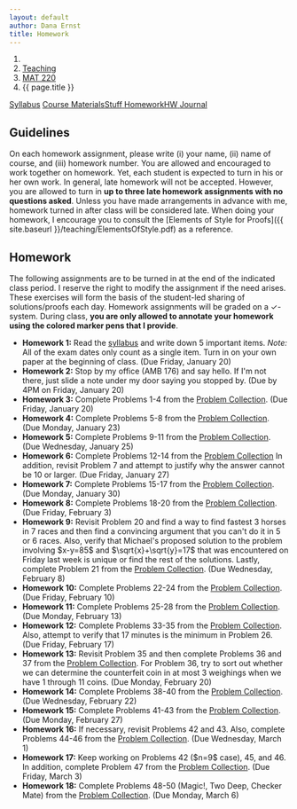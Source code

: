 ```yaml
---
layout: default
author: Dana Ernst
title: Homework
---
```


<ol class="breadcrumb">
  <li><a href="/"><i class="fa fa-home"></i></a></li>
  <li><a href="/teaching/">Teaching</a></li>
  <li><a href="/teaching/mat220s17">MAT 220</a></li>
  <li class="active">{{ page.title }}</li>
</ol>

<div class="row">
<div class="col-xs-12">
<div class="btn-group btn-group-justified">
<a class="btn btn-default btn-success" href="{{site.baseurl}}/teaching/mat220s17/syllabus/">Syllabus</a>
<a class="btn btn-default btn-primary" href="{{site.baseurl}}/teaching/mat220s17/materials/">
<span class="hidden-xs">Course Materials</span><span class="visible-xs">Stuff</span>
</a>
<a class="btn btn-default btn-warning" href="{{site.baseurl}}/teaching/mat220s17/homework/">
<span class="hidden-xs">Homework</span><span class="visible-xs">HW</span>
</a>
<a class="btn btn-default btn-info" href="{{site.baseurl}}/teaching/mat220s17/journal/">Journal</a>
</div>
</div>
</div>

## Guidelines ##
On each homework assignment, please write (i) your name, (ii) name of course, and (iii) homework number. You are allowed and encouraged to work together on homework. Yet, each student is expected to turn in his or her own work. In general, late homework will not be accepted. However, you are allowed to turn in **up to three late homework assignments with no questions asked**. Unless you have made arrangements in advance with me, homework turned in after class will be considered late. When doing your homework, I encourage you to consult the [Elements of Style for Proofs]({{ site.baseurl }}/teaching/ElementsOfStyle.pdf) as a reference.

## Homework ##
The following assignments are to be turned in at the end of the indicated class period.  I reserve the right to modify the assignment if the need arises.  These exercises will form the basis of the student-led sharing of solutions/proofs each day.  Homework assignments will be graded on a $\checkmark$-system.  During class, **you are only allowed to annotate your homework using the colored marker pens that I provide**.

<ul class="fa-ul">
  <li><i class="fa-li fa fa-pencil-square-o"></i><b>Homework 1:</b> Read the <a href="{{site.baseurl}}/teaching/mat220s17/syllabus/">syllabus</a> and write down 5 important items.  <i>Note:</i>  All of the exam dates only count as a single item.  Turn in on your own paper at the beginning of class. (Due Friday, January 20)</li>
  <li><i class="fa-li fa fa-pencil-square-o"></i><b>Homework 2:</b> Stop by my office (AMB 176) and say hello. If I'm not there, just slide a note under my door saying you stopped by. (Due by 4PM on Friday, January 20)</li>
  <li><i class="fa-li fa fa-pencil-square-o"></i><b>Homework 3:</b> Complete Problems 1-4 from the <a href="https://dcernst.github.io/teaching/mat220s17/220ProblemCollection.pdf">Problem Collection</a>. (Due Friday, January 20)</li>
  <li><i class="fa-li fa fa-pencil-square-o"></i><b>Homework 4:</b> Complete Problems 5-8 from the <a href="https://dcernst.github.io/teaching/mat220s17/220ProblemCollection.pdf">Problem Collection</a>. (Due Monday, January 23)</li>
  <li><i class="fa-li fa fa-pencil-square-o"></i><b>Homework 5:</b> Complete Problems 9-11 from the <a href="https://dcernst.github.io/teaching/mat220s17/220ProblemCollection.pdf">Problem Collection</a>. (Due Wednesday, January 25)</li>
  <li><i class="fa-li fa fa-pencil-square-o"></i><b>Homework 6:</b> Complete Problems 12-14 from the <a href="https://dcernst.github.io/teaching/mat220s17/220ProblemCollection.pdf">Problem Collection</a> In addition, revisit Problem 7 and attempt to justify why the answer cannot be 10 or larger. (Due Friday, January 27)</li>
  <li><i class="fa-li fa fa-pencil-square-o"></i><b>Homework 7:</b> Complete Problems 15-17 from the <a href="https://dcernst.github.io/teaching/mat220s17/220ProblemCollection.pdf">Problem Collection</a>. (Due Monday, January 30)</li>
  <li><i class="fa-li fa fa-pencil-square-o"></i><b>Homework 8:</b> Complete Problems 18-20 from the <a href="https://dcernst.github.io/teaching/mat220s17/220ProblemCollection.pdf">Problem Collection</a>. (Due Friday, February 3)</li>
  <li><i class="fa-li fa fa-pencil-square-o"></i><b>Homework 9:</b> Revisit Problem 20 and find a way to find fastest 3 horses in 7 races and then find a convincing argument that you can't do it in 5 or 6 races.  Also, verify that Michael's proposed solution to the problem involving $x-y=85$ and $\sqrt{x}+\sqrt{y}=17$ that was encountered on Friday last week is unique or find the rest of the solutions.  Lastly, complete Problem 21 from the <a href="https://dcernst.github.io/teaching/mat220s17/220ProblemCollection.pdf">Problem Collection</a>. (Due Wednesday, February 8)</li>
  <li><i class="fa-li fa fa-pencil-square-o"></i><b>Homework 10:</b> Complete Problems 22-24 from the <a href="https://dcernst.github.io/teaching/mat220s17/220ProblemCollection.pdf">Problem Collection</a>. (Due Friday, February 10)</li>
  <li><i class="fa-li fa fa-pencil-square-o"></i><b>Homework 11:</b> Complete Problems 25-28 from the <a href="https://dcernst.github.io/teaching/mat220s17/220ProblemCollection.pdf">Problem Collection</a>. (Due Monday, February 13)</li>
  <li><i class="fa-li fa fa-pencil-square-o"></i><b>Homework 12:</b> Complete Problems 33-35 from the <a href="https://dcernst.github.io/teaching/mat220s17/220ProblemCollection.pdf">Problem Collection</a>. Also, attempt to verify that 17 minutes is the minimum in Problem 26. (Due Friday, February 17)</li>
  <li><i class="fa-li fa fa-pencil-square-o"></i><b>Homework 13:</b> Revisit Problem 35 and then complete Problems 36 and 37 from the <a href="https://dcernst.github.io/teaching/mat220s17/220ProblemCollection.pdf">Problem Collection</a>. For Problem 36, try to sort out whether we can determine the counterfeit coin in at most 3 weighings when we have 1 through 11 coins. (Due Monday, February 20)</li>
  <li><i class="fa-li fa fa-pencil-square-o"></i><b>Homework 14:</b> Complete Problems 38-40 from the <a href="https://dcernst.github.io/teaching/mat220s17/220ProblemCollection.pdf">Problem Collection</a>. (Due Wednesday, February 22)</li>
  <li><i class="fa-li fa fa-pencil-square-o"></i><b>Homework 15:</b> Complete Problems 41-43 from the <a href="https://dcernst.github.io/teaching/mat220s17/220ProblemCollection.pdf">Problem Collection</a>. (Due Monday, February 27)</li>
  <li><i class="fa-li fa fa-pencil-square-o"></i><b>Homework 16:</b> If necessary, revisit Problems 42 and 43. Also, complete Problems 44-46 from the <a href="https://dcernst.github.io/teaching/mat220s17/220ProblemCollection.pdf">Problem Collection</a>. (Due Wednesday, March 1)</li>
  <li><i class="fa-li fa fa-pencil-square-o"></i><b>Homework 17:</b> Keep working on Problems 42 ($n=9$ case), 45, and 46. In addition, complete Problem 47 from the <a href="https://dcernst.github.io/teaching/mat220s17/220ProblemCollection.pdf">Problem Collection</a>. (Due Friday, March 3)</li>
  <li><i class="fa-li fa fa-pencil-square-o"></i><b>Homework 18:</b> Complete Problems 48-50 (Magic!, Two Deep, Checker Mate) from the <a href="https://dcernst.github.io/teaching/mat220s17/220ProblemCollection.pdf">Problem Collection</a>. (Due Monday, March 6)</li>
</ul>
